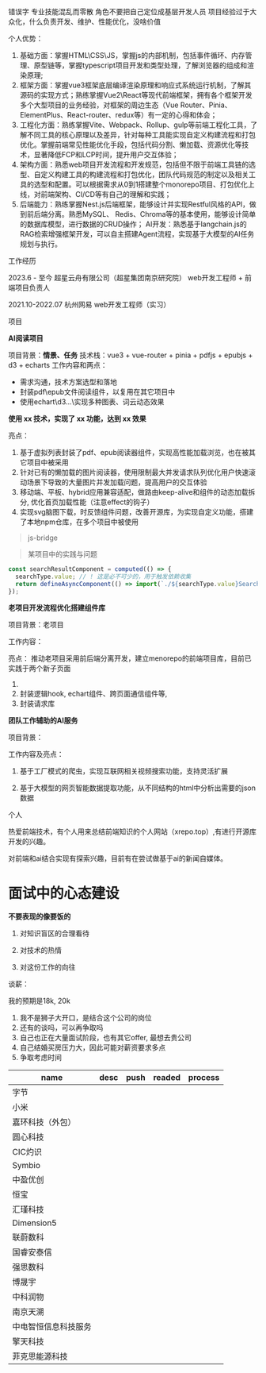 错误字
专业技能混乱而零散
角色不要把自己定位成基层开发人员
项目经验过于大众化，什么负责开发、维护、性能优化，没啥价值

个人优势：

1. 基础方面：掌握HTML\CSS\JS，掌握js的内部机制，包括事件循环、内存管理、原型链等，掌握typescript项目开发和类型处理，了解浏览器的组成和渲染原理;
2. 框架方面：掌握vue3框架底层编译渲染原理和响应式系统运行机制，了解其源码的实现方式；熟练掌握Vue2\React等现代前端框架，拥有各个框架开发多个大型项目的业务经验，对框架的周边生态（Vue Router、Pinia、ElementPlus、React-router、redux等）有一定的心得和体会；
3. 工程化方面：熟练掌握Vite、Webpack、Rollup、gulp等前端工程化工具，了解不同工具的核心原理以及差异，针对每种工具能实现自定义构建流程和打包优化。掌握前端常见性能优化手段，包括代码分割、懒加载、资源优化等技术，显著降低FCP和LCP时间，提升用户交互体验；
4. 架构方面：熟悉web项目开发流程和开发规范，包括但不限于前端工具链的选型、自定义构建工具的构建流程和打包优化，团队代码规范的制定以及相关工具的选型和配置。可以根据需求从0到1搭建整个monorepo项目、打包优化上线，对前端架构、CI/CD等有自己的理解和实践；
5. 后端能力：熟练掌握Nest.js后端框架，能够设计并实现Restful风格的API，做到前后端分离。熟悉MySQL、
   Redis、Chroma等的基本使用，能够设计简单的数据库模型，进行数据的CRUD操作；
   AI开发：熟悉基于langchain.js的RAG检索增强框架开发，可以自主搭建Agent流程，实现基于大模型的AI任务
   规划与执行。

工作经历

2023.6 - 至今      超星云舟有限公司（超星集团南京研究院）      web开发工程师 + 前端项目负责人

2021.10-2022.07    杭州网易                                 web开发工程师（实习）

项目

**AI阅读项目**

项目背景：**情景、任务**
技术栈：vue3 + vue-router + pinia + pdfjs + epubjs + d3 + echarts
工作内容和两点：
- 需求沟通，技术方案选型和落地
- 封装pdf\epub文件阅读组件，以复用在其它项目中
- 使用echart\d3\...\实现多种图表、词云动态效果


**使用 xx 技术，实现了 xx 功能，达到 xx 效果**

亮点：

1. 基于虚拟列表封装了pdf、epub阅读器组件，实现高性能加载浏览，也在被其它项目中被采用
2. 针对已有的懒加载的图片阅读器，使用限制最大并发请求队列优化用户快速滚动场景下导致的大量图片并发加载问题，提高用户的交互体验
3. 移动端、平板、hybrid应用兼容适配，做路由keep-alive和组件的动态加载拆分, 优化首页加载性能（注意effect的钩子）
4. 实现svg脑图下载，时反馈组件问题，改善开源库，为实现自定义功能，搭建了本地npm仓库，在多个项目中被使用

> js-bridge

> 某项目中的实践与问题
```js
const searchResultComponent = computed(() => {
  searchType.value; // ! 这是必不可少的，用于触发依赖收集
  return defineAsyncComponent(() => import(`./${searchType.value}SearchResult.vue`));
});
```

**老项目开发流程优化搭建组件库**

项目背景：老项目

工作内容：

亮点： 推动老项目采用前后端分离开发，建立menorepo的前端项目库，目前已实践于两个新子页面

1. 
2. 封装逻辑hook, echart组件、跨页面通信组件等, 
3. 封装请求库

**团队工作辅助的AI服务**

项目背景：

工作内容及亮点：

1. 基于工厂模式的爬虫，实现互联网相关视频搜索功能，支持灵活扩展

2. 基于大模型的网页智能数据提取功能，从不同结构的html中分析出需要的json数据

   

个人

热爱前端技术，有个人用来总结前端知识的个人网站（xrepo.top）,有进行开源库开发的兴趣。

对前端和ai结合实现有探索兴趣，目前有在尝试做基于ai的新闻自媒体。


# 面试中的心态建设

**不要表现的像要饭的**

1. 对知识盲区的合理看待

2. 对技术的热情

3. 对这份工作的向往

   

谈薪：

我的预期是18k, 20k

1. 我不是狮子大开口，是结合这个公司的岗位
2. 还有的谈吗，可以再争取吗
3. 自己也正在大量面试阶段，也有其它offer, 最想去贵公司
4. 自己结婚买房压力大，因此可能对薪资要求多点
5. 争取考虑时间

| name       | desc | push | readed  | process |
|------------|------|------|---------|---------|
| 字节         |      |      |        |        |
| 小米         |      |      |        |        |
| 嘉环科技（外包）   |      |      |        |        |
| 圆心科技       |      |      |        |        |
| CIC灼识      |      |      |        |        |
| Symbio     |      |      |        |        |
| 中盈优创       |      |      |        |        |
| 恒宝         |      |      |        |        |
| 汇瑾科技       |      |      |        |        |
| Dimension5 |      |      |        |        |
| 联蔚数科       |      |      |        |        |
| 国睿安泰信      |      |      |        |        |
| 强思数科       |      |      |        |        |
| 博晟宇        |      |      |        |        |
| 中科润物       |      |      |        |        |
| 南京天溯       |      |      |        |        |
| 中电智恒信息科技服务 |      |      |        |        |
| 擎天科技       |      |      |        |        |
| 菲克思能源科技    |      |      |        |        |